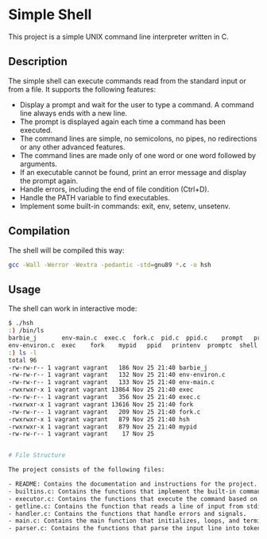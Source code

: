 # Simple Shell

This project is a simple UNIX command line interpreter written in C.

## Description

The simple shell can execute commands read from the standard input or from a file. It supports the following features:

- Display a prompt and wait for the user to type a command. A command line always ends with a new line.
- The prompt is displayed again each time a command has been executed.
- The command lines are simple, no semicolons, no pipes, no redirections or any other advanced features.
- The command lines are made only of one word or one word followed by arguments.
- If an executable cannot be found, print an error message and display the prompt again.
- Handle errors, including the end of file condition (Ctrl+D).
- Handle the PATH variable to find executables.
- Implement some built-in commands: exit, env, setenv, unsetenv.

## Compilation

The shell will be compiled this way:

```bash
gcc -Wall -Werror -Wextra -pedantic -std=gnu89 *.c -o hsh
```

## Usage

The shell can work in interactive mode:

```bash
$ ./hsh
:) /bin/ls
barbie_j       env-main.c  exec.c  fork.c  pid.c  ppid.c    prompt   prompt.c  shell.c  stat.c         wait
env-environ.c  exec    fork    mypid   ppid   printenv  promptc  shell     stat test_scripting.sh  wait.c
:) ls -l
total 96
-rw-rw-r-- 1 vagrant vagrant   186 Nov 25 21:40 barbie_j
-rw-rw-r-- 1 vagrant vagrant   132 Nov 25 21:40 env-environ.c
-rw-rw-r-- 1 vagrant vagrant   133 Nov 25 21:40 env-main.c
-rwxrwxr-x 1 vagrant vagrant 13864 Nov 25 21:40 exec
-rw-rw-r-- 1 vagrant vagrant   356 Nov 25 21:40 exec.c
-rwxrwxr-x 1 vagrant vagrant 13616 Nov 25 21:40 fork
-rw-rw-r-- 1 vagrant vagrant   209 Nov 25 21:40 fork.c
-rwxrwxr-x 1 vagrant vagrant   879 Nov 25 21:40 hsh
-rwxrwxr-x 1 vagrant vagrant   879 Nov 25 21:40 mypid
-rw-rw-r-- 1 vagrant vagrant    17 Nov 25


# File Structure

The project consists of the following files:

- README: Contains the documentation and instructions for the project.
- builtins.c: Contains the functions that implement the built-in commands, such as cd, exit, env, setenv, unsetenv, alias, etc., and use the variables.
- executor.c: Contains the functions that execute the command based on the tokens, handle pipes, redirections, wildcards, etc., use the path, fork and execve functions, wait for the child process, etc.
- getline.c: Contains the function that reads a line of input from stdin or a file.
- handler.c: Contains the functions that handle errors and signals.
- main.c: Contains the main function that initializes, loops, and terminates the shell program.
- parser.c: Contains the functions that parse the input line into tokens, handle special characters, logical operators, separators, etc., and use the custom strtok function.

